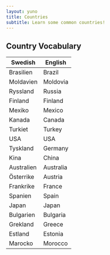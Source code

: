 ```yaml
---
layout: yuno
title: Countries
subtitle: Learn some common countries!
---
```


## Country Vocabulary

Swedish             | English
------------------- | -------------------
Brasilien           | Brazil
Moldavien           | Moldovia
Ryssland            | Russia
Finland             | Finland
Mexiko              | Mexico
Kanada              | Canada
Turkiet             | Turkey
USA                 | USA
Tyskland            | Germany
Kina                | China
Australien          | Australia
Österrike           | Austria
Frankrike           | France
Spanien             | Spain
Japan               | Japan
Bulgarien           | Bulgaria
Grekland            | Greece
Estland             | Estonia
Marocko             | Morocco
